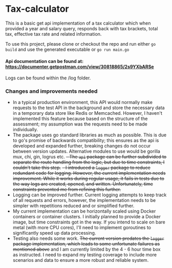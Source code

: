 # Tax-calculator

This is a basic get api implementation of a tax calculator which when provided a year and salary query, responds back with tax brackets, total tax, effective tax rate and related information.

To use this project, please clone or checkout the repo and run either `go build` and use the generated executable or `go run main.go`

#### Api documentation can be found at: https://documenter.getpostman.com/view/30818865/2s9YXbARSe

Logs can be found within the /log folder.

### Changes and improvements needed
- In a typical production environment, this API would normally make requests to the test API in the background and store the necessary data in a temporary data store like Redis or Memcached. However, I haven't implemented this feature because based on the structure of the assessment; my assumption was the requests need to be made individually.
- The package uses go standard libraries as much as possible. This is due to go's promise of backwards compatibility; this ensures as the api is developed and expanded further, breaking changes do not occur between version updates. Alternative modules to use would be gorilla mux, chi, gin, logrus etc.
~~- The `api` package can be further subdivided to separate the route handling from the logic, but due to time constraints, I couldn't take this step.~~
~~- I introduced a `logger` package to reduce redundant code for logging. However, the current implementation needs improvement. While it works during regular usage, it fails in tests due to the way logs are created, opened, and written. Unfortunately, time constraints prevented me from refining this further.~~
- Logging can be improved further. Current logging attempts to keep track of all requests and errors, however, the implementation needs to be simpler with repetitions reduced and or simplified further.
- My current implementation can be horizontally scaled using Docker containers or container clusters. I initially planned to provide a Docker image, but time constraints got in the way. If you intend to scale on bare metal (with more CPU cores), I'll need to implement goroutines to significantly speed up data processing.
- Testing also needs some work. ~~The current version predates the `logger` package implementation, which leads to some unfortunate failures as mentioned above~~ and I am currently limited by the 4 - 6 hour time box as instructed. I need to expand my testing coverage to include more scenarios and data to ensure a more robust and reliable system.

